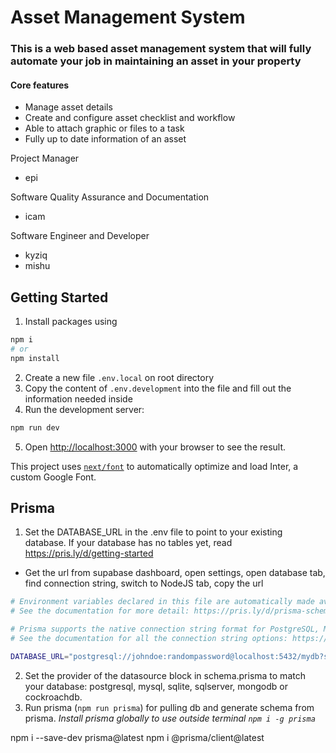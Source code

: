 # Asset Management System

### This is a web based asset management system that will fully automate your job in maintaining an asset in your property

#### Core features

- Manage asset details
- Create and configure asset checklist and workflow
- Able to attach graphic or files to a task
- Fully up to date information of an asset

Project Manager

- epi

Software Quality Assurance and Documentation

- icam

Software Engineer and Developer

- kyziq
- mishu

## Getting Started

1. Install packages using

```bash
npm i
# or
npm install
```

2. Create a new file `.env.local` on root directory
3. Copy the content of `.env.development` into the file and fill out the information needed inside
4. Run the development server:

```bash
npm run dev
```

5. Open [http://localhost:3000](http://localhost:3000) with your browser to see the result.

This project uses [`next/font`](https://nextjs.org/docs/basic-features/font-optimization) to automatically optimize and load Inter, a custom Google Font.

## Prisma

1. Set the DATABASE_URL in the .env file to point to your existing database. If your database has no tables yet, read https://pris.ly/d/getting-started

- Get the url from supabase dashboard, open settings, open database tab, find connection string, switch to NodeJS tab, copy the url

```sh
# Environment variables declared in this file are automatically made available to Prisma.
# See the documentation for more detail: https://pris.ly/d/prisma-schema#accessing-environment-variables-from-the-schema

# Prisma supports the native connection string format for PostgreSQL, MySQL, SQLite, SQL Server, MongoDB and CockroachDB.
# See the documentation for all the connection string options: https://pris.ly/d/connection-strings

DATABASE_URL="postgresql://johndoe:randompassword@localhost:5432/mydb?schema=public"
```

2. Set the provider of the datasource block in schema.prisma to match your database: postgresql, mysql, sqlite, sqlserver, mongodb or cockroachdb.
3. Run prisma (`npm run prisma`) for pulling db and generate schema from prisma. _Install prisma globally to use outside terminal `npm i -g prisma`_

npm i --save-dev prisma@latest
npm i @prisma/client@latest
